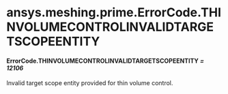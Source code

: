 # ansys.meshing.prime.ErrorCode.THINVOLUMECONTROLINVALIDTARGETSCOPEENTITY

#### ErrorCode.THINVOLUMECONTROLINVALIDTARGETSCOPEENTITY *= 12106*

Invalid target scope entity provided for thin volume control.

<!-- !! processed by numpydoc !! -->
